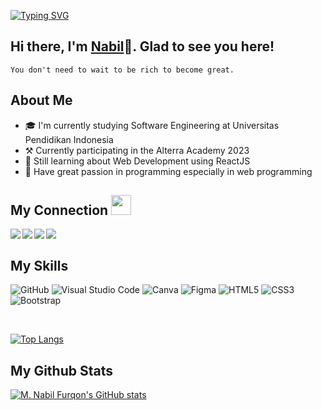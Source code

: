 [![Typing SVG](https://readme-typing-svg.herokuapp.com?color=00FFFF&size=29&multiline=true&width=700&lines=Welcome+To+My+GitHub+Profile)](https://git.io/typing-svg)

## Hi there, I'm [Nabil](https://github.com/mnabilfurqon)👋. Glad to see you here! &nbsp;
```
You don't need to wait to be rich to become great.
```

## About Me
- 🎓 I'm currently studying Software Engineering at Universitas Pendidikan Indonesia
- ⚒️ Currently participating in the Alterra Academy 2023
- 🚀 Still learning about Web Development using ReactJS
- 💪 Have great passion in programming especially in web programming

## My Connection <img src="https://github.com/TheDudeThatCode/TheDudeThatCode/blob/master/Assets/Handshake.gif" height="32px">

<a href="https://www.linkedin.com/in/m-nabil-furqon-2a065924b/" target="blank" >
  <img align="left" src="https://img.shields.io/badge/LinkedIn-0077B5?style=for-the-badge&logo=linkedin&logoColor=white" />
</a>
<a href="mailto:mnabilfurqon71@gmail.com" target="blank" >
  <img align="left" src="https://img.shields.io/badge/Gmail-D14836?style=for-the-badge&logo=gmail&logoColor=white" />
</a>
<a href="https://www.instagram.com/mnblfrqn" target="blank" >
  <img align="left" src="https://img.shields.io/badge/Instagram-%23E4405F.svg?style=for-the-badge&logo=Instagram&logoColor=white" />
</a>
<a href="https://t.me/Youqon" target="blank" >
  <img align="left" src="https://img.shields.io/badge/Telegram-2CA5E0?style=for-the-badge&logo=telegram&logoColor=white" />
</a>

<br>

## My Skills

![GitHub](https://img.shields.io/badge/github-%23121011.svg?style=for-the-badge&logo=github&logoColor=white)
![Visual Studio Code](https://img.shields.io/badge/Visual%20Studio%20Code-0078d7.svg?style=for-the-badge&logo=visual-studio-code&logoColor=white)
![Canva](https://img.shields.io/badge/Canva-%2300C4CC.svg?style=for-the-badge&logo=Canva&logoColor=white)
![Figma](https://img.shields.io/badge/figma-%23F24E1E.svg?style=for-the-badge&logo=figma&logoColor=white)
![HTML5](https://img.shields.io/badge/html5-%23E34F26.svg?style=for-the-badge&logo=html5&logoColor=white)
![CSS3](https://img.shields.io/badge/css3-%231572B6.svg?style=for-the-badge&logo=css3&logoColor=white)
![Bootstrap](https://img.shields.io/badge/bootstrap-%23563D7C.svg?style=for-the-badge&logo=bootstrap&logoColor=white)

<br>

[![Top Langs](https://github-readme-stats.vercel.app/api/top-langs/?username=mnabilfurqon)](https://github.com/mnabilfurqon/github-readme-stats)

## My Github Stats
[![M. Nabil Furqon's GitHub stats](https://github-readme-stats.vercel.app/api?username=mnabilfurqon)](https://github.com/mnabilfurqon/github-readme-stats)
